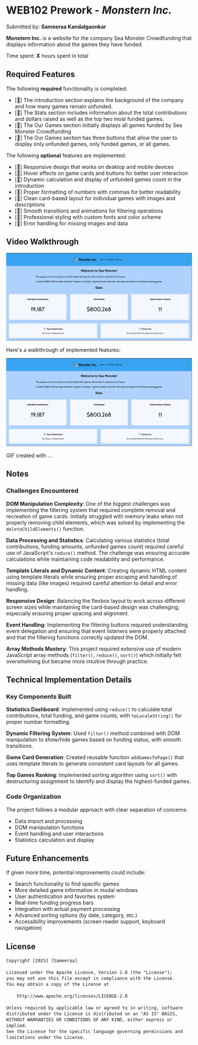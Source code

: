 # WEB102 Prework - *Monstern Inc.*

Submitted by: **Sameeraa Kandalgaonkar**

**Monstern Inc.** is a website for the company Sea Monster Crowdfunding that displays information about the games they have funded.

Time spent: **X** hours spent in total

## Required Features

The following **required** functionality is completed:

* [🫶] The introduction section explains the background of the company and how many games remain unfunded.
* [🫶] The Stats section includes information about the total contributions and dollars raised as well as the top two most funded games.
* [🫶] The Our Games section initially displays all games funded by Sea Monster Crowdfunding
* [🫶] The Our Games section has three buttons that allow the user to display only unfunded games, only funded games, or all games.

The following **optional** features are implemented:

 * [🫶] Responsive design that works on desktop and mobile devices
 * [🫶] Hover effects on game cards and buttons for better user interaction
 * [🫶] Dynamic calculation and display of unfunded games count in the introduction
 * [🫶] Proper formatting of numbers with commas for better readability
 * [🫶] Clean card-based layout for individual games with images and descriptions
 * [🫶] Smooth transitions and animations for filtering operations
 * [🫶] Professional styling with custom fonts and color scheme
 * [🫶] Error handling for missing images and data

## Video Walkthrough

[![Watch the video](https://raw.githubusercontent.com/SameeraaGKan/web102_prework/main/assets/Screenshot%202025-08-15%20135208.png)](https://raw.githubusercontent.com/SameeraaGKan/web102_prework/main/assets/Untitled%20video%20-%20Made%20with%20Clipchamp.mp4)

Here's a walkthrough of implemented features:

<img src='https://raw.githubusercontent.com/SameeraaGKan/web102_prework/main/assets/Screenshot%202025-08-15%20135208.png' title='Video Walkthrough' width='600' alt='Video Walkthrough' />

<!-- Replace this with whatever GIF tool you used! -->
GIF created with ...  
<!-- Recommended tools:
[Kap](https://getkap.co/) for macOS
[ScreenToGif](https://www.screentogif.com/) for Windows
[peek](https://github.com/phw/peek) for Linux. -->

## Notes

### Challenges Encountered

**DOM Manipulation Complexity**: One of the biggest challenges was implementing the filtering system that required complete removal and recreation of game cards. Initially struggled with memory leaks when not properly removing child elements, which was solved by implementing the `deleteChildElements()` function.

**Data Processing and Statistics**: Calculating various statistics (total contributions, funding amounts, unfunded games count) required careful use of JavaScript's `reduce()` method. The challenge was ensuring accurate calculations while maintaining code readability and performance.

**Template Literals and Dynamic Content**: Creating dynamic HTML content using template literals while ensuring proper escaping and handling of missing data (like images) required careful attention to detail and error handling.

**Responsive Design**: Balancing the flexbox layout to work across different screen sizes while maintaining the card-based design was challenging, especially ensuring proper spacing and alignment.

**Event Handling**: Implementing the filtering buttons required understanding event delegation and ensuring that event listeners were properly attached and that the filtering functions correctly updated the DOM.

**Array Methods Mastery**: This project required extensive use of modern JavaScript array methods (`filter()`, `reduce()`, `sort()`) which initially felt overwhelming but became more intuitive through practice.

## Technical Implementation Details

### Key Components Built

**Statistics Dashboard**: Implemented using `reduce()` to calculate total contributions, total funding, and game counts, with `toLocaleString()` for proper number formatting.

**Dynamic Filtering System**: Used `filter()` method combined with DOM manipulation to show/hide games based on funding status, with smooth transitions.

**Game Card Generation**: Created reusable function `addGamesToPage()` that uses template literals to generate consistent card layouts for all games.

**Top Games Ranking**: Implemented sorting algorithm using `sort()` with destructuring assignment to identify and display the highest-funded games.

### Code Organization

The project follows a modular approach with clear separation of concerns:
- Data import and processing
- DOM manipulation functions  
- Event handling and user interactions
- Statistics calculation and display

## Future Enhancements

If given more time, potential improvements could include:
- Search functionality to find specific games
- More detailed game information in modal windows
- User authentication and favorites system
- Real-time funding progress bars
- Integration with actual payment processing
- Advanced sorting options (by date, category, etc.)
- Accessibility improvements (screen reader support, keyboard navigation)

## License

    Copyright [2025] [Sameeraa]

    Licensed under the Apache License, Version 2.0 (the "License");
    you may not use this file except in compliance with the License.
    You may obtain a copy of the License at

        http://www.apache.org/licenses/LICENSE-2.0

    Unless required by applicable law or agreed to in writing, software
    distributed under the License is distributed on an "AS IS" BASIS,
    WITHOUT WARRANTIES OR CONDITIONS OF ANY KIND, either express or implied.
    See the License for the specific language governing permissions and
    limitations under the License.
